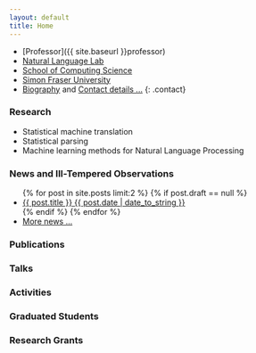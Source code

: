```yaml
---
layout: default
title: Home
---
```


* [Professor]({{ site.baseurl }}professor)
* [Natural Language Lab](http://natlang.cs.sfu.ca)
* [School of Computing Science](http://www.cs.sfu.ca/)
* [Simon Fraser University](http://www.sfu.ca)
* <span class="moreinfo"><a href="{{ site.baseurl }}biography">Biography</a> and <a href="{{ site.baseurl }}contact">Contact details ...</a></span>
{: .contact}

### Research

* Statistical machine translation
* Statistical parsing
* Machine learning methods for Natural Language Processing

### News and Ill-Tempered Observations

<ul class="posts">
  {% for post in site.posts limit:2 %}
    {% if post.draft == null %}
      <li>
        <a href="{{ post.url }}">
          <div>
            <span class="title">{{ post.title }}</span>
            <span class="date">{{ post.date | date_to_string }}</span>
          </div>
        </a>
      </li>
    {% endif %}
  {% endfor %}
  <li class="more"><a href="{{ site.baseurl }}news">More news ...</a></li>
</ul>

### Publications

### Talks

### Activities

### Graduated Students

### Research Grants

